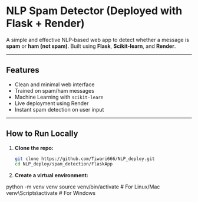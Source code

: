 #  NLP Spam Detector (Deployed with Flask + Render)

A simple and effective NLP-based web app to detect whether a message is **spam** or **ham (not spam)**. Built using **Flask**, **Scikit-learn**, and **Render**.

---

##  Features

-  Clean and minimal web interface
-  Trained on spam/ham messages
-  Machine Learning with `scikit-learn`
-  Live deployment using Render
-  Instant spam detection on user input

---

##  How to Run Locally

1. **Clone the repo:**
   ```bash
   git clone https://github.com/Tiwari666/NLP_deploy.git
   cd NLP_deploy/spam_detection/FlaskApp


2. **Create a virtual environment:**

python -m venv venv
source venv/bin/activate     # For Linux/Mac
venv\Scripts\activate        # For Windows
